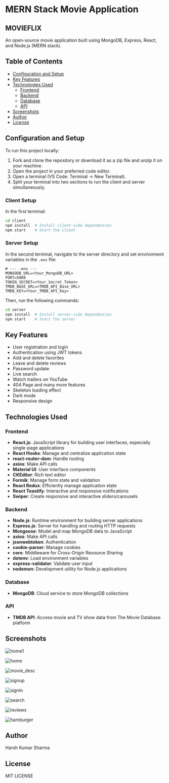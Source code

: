 # MERN Stack Movie Application
## MOVIEFLIX

An open-source movie application built using MongoDB, Express, React, and Node.js (MERN stack).

## Table of Contents

- [Configuration and Setup](#configuration-and-setup)
- [Key Features](#key-features)
- [Technologies Used](#technologies-used)
  - [Frontend](#frontend)
  - [Backend](#backend)
  - [Database](#database)
  - [API](#api)
- [Screenshots](#screenshots)
- [Author](#author)
- [License](#license)

## Configuration and Setup

To run this project locally:

1. Fork and clone the repository or download it as a zip file and unzip it on your machine.
2. Open the project in your preferred code editor.
3. Open a terminal (VS Code: Terminal -> New Terminal).
4. Split your terminal into two sections to run the client and server simultaneously.

### Client Setup

In the first terminal:

```sh
cd client
npm install  # Install client-side dependencies
npm start    # Start the client
```

### Server Setup

In the second terminal, navigate to the server directory and set environment variables in the `.env` file:

```env
# --- .env ---
MONGODB_URL=<Your_MongoDB_URL>
PORT=5000
TOKEN_SECRET=<Your_Secret_Token>
TMDB_BASE_URL=<TMDB_API_Base_URL>
TMDB_KEY=<Your_TMDB_API_Key>
```

Then, run the following commands:

```sh
cd server
npm install  # Install server-side dependencies
npm start    # Start the server
```

## Key Features

- User registration and login
- Authentication using JWT tokens
- Add and delete favorites
- Leave and delete reviews
- Password update
- Live search
- Watch trailers on YouTube
- 404 Page and many more features
- Skeleton loading effect
- Dark mode
- Responsive design

## Technologies Used

### Frontend

- **React.js**: JavaScript library for building user interfaces, especially single-page applications
- **React Hooks**: Manage and centralize application state
- **react-router-dom**: Handle routing
- **axios**: Make API calls
- **Material UI**: User interface components
- **CKEditor**: Rich text editor
- **Formik**: Manage form state and validation
- **React Redux**: Efficiently manage application state
- **React Toastify**: Interactive and responsive notifications
- **Swiper**: Create responsive and interactive sliders/carousels

### Backend

- **Node.js**: Runtime environment for building server applications
- **Express.js**: Server for handling and routing HTTP requests
- **Mongoose**: Model and map MongoDB data to JavaScript
- **axios**: Make API calls
- **jsonwebtoken**: Authentication
- **cookie-parser**: Manage cookies
- **cors**: Middleware for Cross-Origin Resource Sharing
- **dotenv**: Load environment variables
- **express-validator**: Validate user input
- **nodemon**: Development utility for Node.js applications

### Database

- **MongoDB**: Cloud service to store MongoDB collections

### API

- **TMDB API**: Access movie and TV show data from The Movie Database platform

## Screenshots

  ![home1](https://github.com/Harsh-1105/Movieflix-MERN/assets/78211002/bf04bf22-fd24-422c-bac7-943296b53077)
  
![home](https://github.com/Harsh-1105/Movieflix-MERN/assets/78211002/9a582d8b-2769-4952-8d69-c6d782b12938)

![movie_desc](https://github.com/Harsh-1105/Movieflix-MERN/assets/78211002/eecd9eca-ad00-4ce6-b5aa-25be7ad00d78)

![signup](https://github.com/Harsh-1105/Movieflix-MERN/assets/78211002/5305c078-7231-460d-b4d4-71631d99ad68)

![signin](https://github.com/Harsh-1105/Movieflix-MERN/assets/78211002/dffeca60-75bc-42a8-b166-ec40bacecb9c)

![search](https://github.com/Harsh-1105/Movieflix-MERN/assets/78211002/8ed07806-2102-48b1-84d9-61a4c7c91dc0)

![reviews](https://github.com/Harsh-1105/Movieflix-MERN/assets/78211002/30af2179-3340-40ba-8385-c5a2c8f87d4f)

![hamburger](https://github.com/Harsh-1105/Movieflix-MERN/assets/78211002/039703c7-84d6-46e0-bad1-069ecb1a7528)




## Author
Harsh Kumar Sharma

## License
MIT LICENSE 
